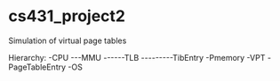 # cs431_project2
Simulation of virtual page tables

Hierarchy:
-CPU
---MMU
------TLB
---------TibEntry
-Pmemory
-VPT
  -PageTableEntry
-OS
